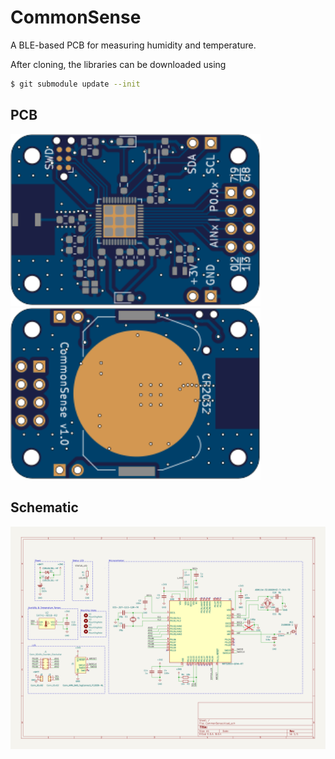 # CommonSense

A BLE-based PCB for measuring humidity and temperature.

After cloning, the libraries can be downloaded using
```bash
$ git submodule update --init
```

## PCB

<img width=400 src="./doc/generated/CommonSense-top.svg" />
<img width=400 src="./doc/generated/CommonSense-bottom.svg" />

## Schematic

<img src="./doc/generated/CommonSense-schematic.svg" />
